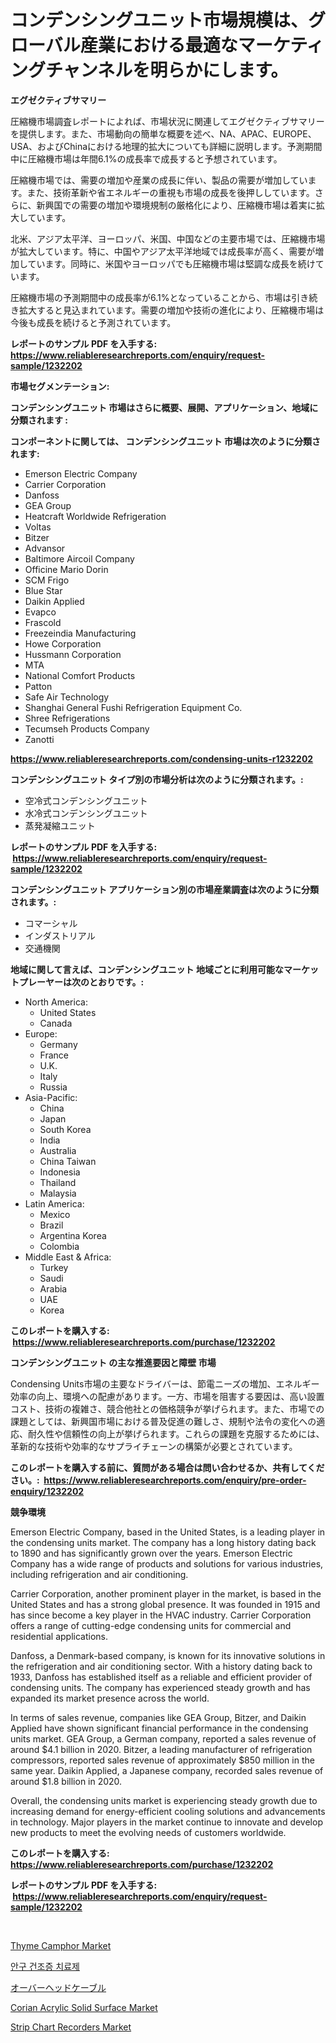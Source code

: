 <p><h1>コンデンシングユニット市場規模は、グローバル産業における最適なマーケティングチャンネルを明らかにします。</h1></p><p><strong>エグゼクティブサマリー</strong></p>
<p><p>圧縮機市場調査レポートによれば、市場状況に関連してエグゼクティブサマリーを提供します。また、市場動向の簡単な概要を述べ、NA、APAC、EUROPE、USA、およびChinaにおける地理的拡大についても詳細に説明します。予測期間中に圧縮機市場は年間6.1%の成長率で成長すると予想されています。</p><p>圧縮機市場では、需要の増加や産業の成長に伴い、製品の需要が増加しています。また、技術革新や省エネルギーの重視も市場の成長を後押ししています。さらに、新興国での需要の増加や環境規制の厳格化により、圧縮機市場は着実に拡大しています。</p><p>北米、アジア太平洋、ヨーロッパ、米国、中国などの主要市場では、圧縮機市場が拡大しています。特に、中国やアジア太平洋地域では成長率が高く、需要が増加しています。同時に、米国やヨーロッパでも圧縮機市場は堅調な成長を続けています。</p><p>圧縮機市場の予測期間中の成長率が6.1%となっていることから、市場は引き続き拡大すると見込まれています。需要の増加や技術の進化により、圧縮機市場は今後も成長を続けると予測されています。</p></p>
<p><strong>レポートのサンプル PDF を入手する: <a href="https://www.reliableresearchreports.com/enquiry/request-sample/1232202">https://www.reliableresearchreports.com/enquiry/request-sample/1232202</a></strong></p>
<p><strong>市場セグメンテーション:</strong></p>
<p><strong> コンデンシングユニット 市場はさらに概要、展開、アプリケーション、地域に分類されます :</strong></p>
<p><strong>コンポーネントに関しては、 コンデンシングユニット 市場は次のように分類されます: &nbsp;</strong></p>
<p><ul><li>Emerson Electric Company</li><li>Carrier Corporation</li><li>Danfoss</li><li>GEA Group</li><li>Heatcraft Worldwide Refrigeration</li><li>Voltas</li><li>Bitzer</li><li>Advansor</li><li>Baltimore Aircoil Company</li><li>Officine Mario Dorin</li><li>SCM Frigo</li><li>Blue Star</li><li>Daikin Applied</li><li>Evapco</li><li>Frascold</li><li>Freezeindia Manufacturing</li><li>Howe Corporation</li><li>Hussmann Corporation</li><li>MTA</li><li>National Comfort Products</li><li>Patton</li><li>Safe Air Technology</li><li>Shanghai General Fushi Refrigeration Equipment Co.</li><li>Shree Refrigerations</li><li>Tecumseh Products Company</li><li>Zanotti</li></ul></p>
<p><strong><a href="https://www.reliableresearchreports.com/condensing-units-r1232202">https://www.reliableresearchreports.com/condensing-units-r1232202</a></strong></p>
<p><strong> コンデンシングユニット タイプ別の市場分析は次のように分類されます。:</strong></p>
<p><ul><li>空冷式コンデンシングユニット</li><li>水冷式コンデンシングユニット</li><li>蒸発凝縮ユニット</li></ul></p>
<p><strong>レポートのサンプル PDF を入手する: &nbsp;<a href="https://www.reliableresearchreports.com/enquiry/request-sample/1232202">https://www.reliableresearchreports.com/enquiry/request-sample/1232202</a></strong></p>
<p><strong> コンデンシングユニット アプリケーション別の市場産業調査は次のように分類されます。:</strong></p>
<p><ul><li>コマーシャル</li><li>インダストリアル</li><li>交通機関</li></ul></p>
<p><strong>地域に関して言えば、コンデンシングユニット 地域ごとに利用可能なマーケットプレーヤーは次のとおりです。:</strong></p>
<p><ul>
    <li>
        North America:
        <ul>
            <li>United States</li>
            <li>Canada</li>
        </ul>
    </li>
    <li>
        Europe:
        <ul>
            <li>Germany</li>
            <li>France</li>
            <li>U.K.</li>
            <li>Italy</li>
            <li>Russia</li>
        </ul>
    </li>
    <li>
        Asia-Pacific:
        <ul>
            <li>China</li>
            <li>Japan</li>
            <li>South Korea</li>
            <li>India</li>
            <li>Australia</li>
            <li>China Taiwan</li>
            <li>Indonesia</li>
            <li>Thailand</li>
            <li>Malaysia</li>
        </ul>
    </li>
    <li>
        Latin America:
        <ul>
            <li>Mexico</li>
            <li>Brazil</li>
            <li>Argentina Korea</li>
            <li>Colombia</li>
        </ul>
    </li>
    <li>
        Middle East & Africa:
        <ul>
            <li>Turkey</li>
            <li>Saudi</li>
            <li>Arabia</li>
            <li>UAE</li>
            <li>Korea</li>
        </ul>
    </li>
    </ul></p>
<p><strong>このレポートを購入する: &nbsp;<a href="https://www.reliableresearchreports.com/purchase/1232202">https://www.reliableresearchreports.com/purchase/1232202</a></strong></p>
<p><strong>コンデンシングユニット の主な推進要因と障壁 市場</strong></p>
<p><p>Condensing Units市場の主要なドライバーは、節電ニーズの増加、エネルギー効率の向上、環境への配慮があります。一方、市場を阻害する要因は、高い設置コスト、技術の複雑さ、競合他社との価格競争が挙げられます。また、市場での課題としては、新興国市場における普及促進の難しさ、規制や法令の変化への適応、耐久性や信頼性の向上が挙げられます。これらの課題を克服するためには、革新的な技術や効率的なサプライチェーンの構築が必要とされています。</p></p>
<p><strong>このレポートを購入する前に、質問がある場合は問い合わせるか、共有してください。:&nbsp; <a href="https://www.reliableresearchreports.com/enquiry/pre-order-enquiry/1232202">https://www.reliableresearchreports.com/enquiry/pre-order-enquiry/1232202</a></strong></p>
<p><strong>競争環境</strong></p>
<p><p>Emerson Electric Company, based in the United States, is a leading player in the condensing units market. The company has a long history dating back to 1890 and has significantly grown over the years. Emerson Electric Company has a wide range of products and solutions for various industries, including refrigeration and air conditioning.</p><p>Carrier Corporation, another prominent player in the market, is based in the United States and has a strong global presence. It was founded in 1915 and has since become a key player in the HVAC industry. Carrier Corporation offers a range of cutting-edge condensing units for commercial and residential applications.</p><p>Danfoss, a Denmark-based company, is known for its innovative solutions in the refrigeration and air conditioning sector. With a history dating back to 1933, Danfoss has established itself as a reliable and efficient provider of condensing units. The company has experienced steady growth and has expanded its market presence across the world.</p><p>In terms of sales revenue, companies like GEA Group, Bitzer, and Daikin Applied have shown significant financial performance in the condensing units market. GEA Group, a German company, reported a sales revenue of around $4.1 billion in 2020. Bitzer, a leading manufacturer of refrigeration compressors, reported sales revenue of approximately $850 million in the same year. Daikin Applied, a Japanese company, recorded sales revenue of around $1.8 billion in 2020.</p><p>Overall, the condensing units market is experiencing steady growth due to increasing demand for energy-efficient cooling solutions and advancements in technology. Major players in the market continue to innovate and develop new products to meet the evolving needs of customers worldwide.</p></p>
<p><strong>このレポートを購入する: &nbsp; <a href="https://www.reliableresearchreports.com/purchase/1232202">https://www.reliableresearchreports.com/purchase/1232202</a></strong></p>
<p><strong>レポートのサンプル PDF を入手する: &nbsp;<a href="https://www.reliableresearchreports.com/enquiry/request-sample/1232202">https://www.reliableresearchreports.com/enquiry/request-sample/1232202</a></strong><strong></strong></p>
<p>&nbsp;</p>
<p><p><a href="https://issuu.com/reportprime-2/docs/thyme-camphor-market-size-2030.pptx">Thyme Camphor Market</a></p><p><a href="https://github.com/Howaoole34545/Market-Research-Report-List-1/blob/main/884483520402.md">안구 건조증 치료제</a></p><p><a href="https://github.com/AaronVargas43/Market-Research-Report-List-1/blob/main/403354222371.md">オーバーヘッドケーブル</a></p><p><a href="https://shimmer-gardenia-37a.notion.site/Corian-Acrylic-Solid-Surface-Market-Size-Share-Trends-Analysis-Report-By-Material-By-Type-By-En-22dfabe0abb34ceb9f545d773af7ab9e">Corian Acrylic Solid Surface Market</a></p><p><a href="https://view.publitas.com/reportprime-1/global-strip-chart-recorders-market-by-types-applications-and-major-players-with-regional-growth-rate-analysis-and-development-situation-from-2024-to-2031/">Strip Chart Recorders Market</a></p></p>